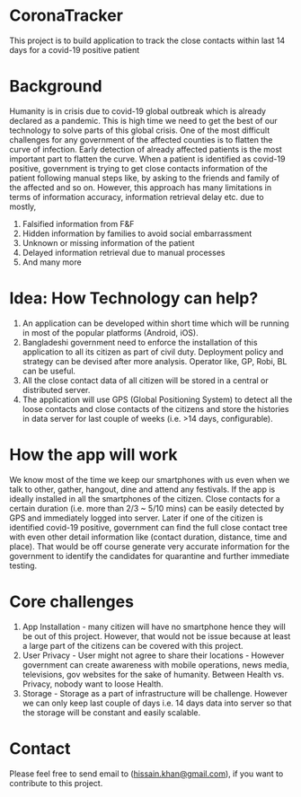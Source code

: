 # CoronaTracker
This project is to build application to track the close contacts within last 14 days for a covid-19 positive patient 

# Background
Humanity is in crisis due to covid-19 global outbreak which is already declared as a pandemic. This is high time we need to get the best of our technology to solve parts of this global crisis. One of the most difficult challenges for any government of the affected counties is to flatten the curve of infection. Early detection of already affected patients is the most important part to flatten the curve. When a patient is identified as covid-19 positive, government is trying to get close contacts information of the patient following manual steps like, by asking to the friends and family of the affected and so on. However, this approach has many limitations in terms of information accuracy, information retrieval delay etc. due to mostly,

1. Falsified information from F&F
2. Hidden information by families to avoid social embarrassment
3. Unknown or missing information of the patient
4. Delayed information retrieval due to manual processes
5. And many more

# Idea: How Technology can help?
1. An application can be developed within short time which will be running in most of the popular platforms (Android, iOS).
2. Bangladeshi government need to enforce the installation of this application to all its citizen as part of civil duty. Deployment policy and strategy can be devised after more analysis. Operator like, GP, Robi, BL can be useful.
3. All the close contact data of all citizen will be stored in a central or distributed server.
4. The application will use GPS (Global Positioning System) to detect all the loose contacts and close contacts of the citizens and store the histories in data server for last couple of weeks (i.e. >14 days, configurable).

# How the app will work
We know most of the time we keep our smartphones with us even when we talk to other, gather, hangout, dine and attend any festivals. If the app is ideally installed in all the smartphones of the citizen. Close contacts for a certain duration (i.e. more than 2/3 ~ 5/10 mins) can be easily detected by GPS and immediately logged into server. Later if one of the citizen is identified covid-19 positive, government can find the full close contact tree with even other detail information like (contact duration, distance, time and place). That would be off course generate very accurate information for the government to identify the candidates for quarantine and further immediate testing.

# Core challenges
1. App Installation - many citizen will have no smartphone hence they will be out of this project. However, that would not be issue because at least a large part of the citizens can be covered with this project.
2. User Privacy - User might not agree to share their locations - However government can create awareness with mobile operations, news media, televisions, gov websites for the sake of humanity. Between Health vs. Privacy, nobody want to loose Health.
3. Storage - Storage as a part of infrastructure will be challenge. However we can only keep last couple of days i.e. 14 days data into server so that the storage will be constant and easily scalable.

# Contact
Please feel free to send email to (hissain.khan@gmail.com), if you want to contribute to this project.

